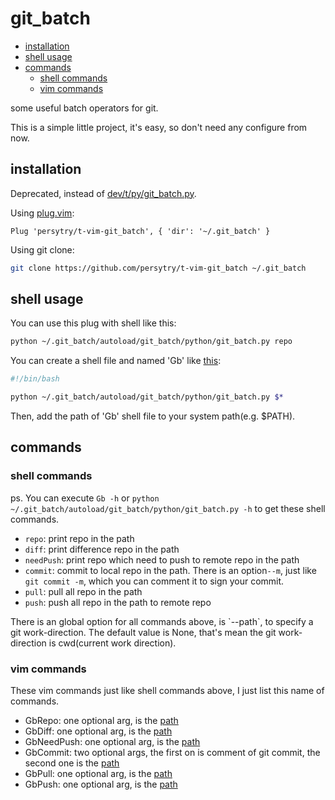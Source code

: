 # git_batch

<!-- vim-markdown-toc GFM -->

* [installation](#installation)
* [shell usage](#shell-usage)
* [commands](#commands)
  * [shell commands](#shell-commands)
  * [vim commands](#vim-commands)

<!-- vim-markdown-toc -->

some useful batch operators for git.

This is a simple little project, it's easy, so don't need any configure from now.

## installation

Deprecated, instead of [dev/t/py/git_batch.py](https://github.com/persytry/lang-py-setup-dev/tree/master/t/py/git_batch.py).

Using [plug.vim](https://github.com/junegunn/vim-plug):
```vim
Plug 'persytry/t-vim-git_batch', { 'dir': '~/.git_batch' }
```

Using git clone:
```bash
git clone https://github.com/persytry/t-vim-git_batch ~/.git_batch
```

## shell usage

You can use this plug with shell like this:
```bash
python ~/.git_batch/autoload/git_batch/python/git_batch.py repo
```

You can create a shell file and named 'Gb' like [this](https://github.com/persytry/lang-py-setup-dev/blob/main/os/linux/sh/Gb):
```bash
#!/bin/bash

python ~/.git_batch/autoload/git_batch/python/git_batch.py $*
```
Then, add the path of 'Gb' shell file to your system path(e.g. $PATH).

## commands

### shell commands

ps. You can execute `Gb -h` or `python ~/.git_batch/autoload/git_batch/python/git_batch.py -h` to get these shell commands.

- `repo`: print repo in the path
- `diff`: print difference repo in the path
- `needPush`: print repo which need to push to remote repo in the path
- `commit`: commit to local repo in the path. There is an option`--m`, just like `git commit -m`, which you can comment it to sign your commit.
- `pull`: pull all repo in the path
- `push`: push all repo in the path to remote repo


<span id="path">
There is an global option for all commands above, is `--path`, to specify a git work-direction. The default value is None, that's mean the git work-direction is cwd(current work direction).
</span>

### vim commands

These vim commands just like shell commands above, I just list this name of commands.

- GbRepo: one optional arg, is the [path](#path)
- GbDiff: one optional arg, is the [path](#path)
- GbNeedPush: one optional arg, is the [path](#path)
- GbCommit: two optional args, the first on is comment of git commit, the second one is the [path](#path)
- GbPull: one optional arg, is the [path](#path)
- GbPush: one optional arg, is the [path](#path)

